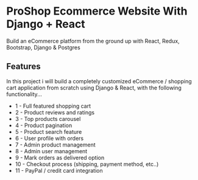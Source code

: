 # ProShop Ecommerce Website With Django + React

Build an eCommerce platform from the ground up with React, Redux, Bootstrap, Django & Postgres

## Features

In this project i will build a completely customized eCommerce / shopping cart application from scratch using Django & React, with the following functionality...

- 1 - Full featured shopping cart
- 2 - Product reviews and ratings
- 3 - Top products carousel
- 4 - Product pagination
- 5 - Product search feature
- 6 - User profile with orders
- 7 - Admin product management
- 8 - Admin user management
- 9 - Mark orders as delivered option
- 10 - Checkout process (shipping, payment method, etc..)
- 11 - PayPal / credit card integration
